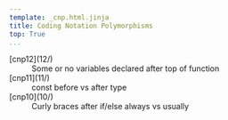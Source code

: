 ```yaml
---
template: _cnp.html.jinja
title: Coding Notation Polymorphisms
top: True
...
```



<dl class="cnp-list">

<dt> [cnp12](12/) </dt>
<dd>
Some or no variables declared after top of function
</dd>

<dt> [cnp11](11/) </dt>
<dd>
const before vs after type
</dd>

<dt> [cnp10](10/) </dt>
<dd>
Curly braces after if/else always vs usually
</dd>

</dl>

